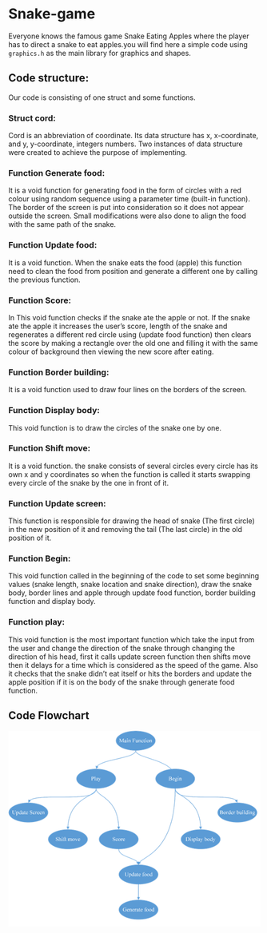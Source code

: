 # Snake-game

Everyone knows the famous game Snake Eating Apples where the player has to direct a snake to eat apples.you will find here a simple code using `graphics.h` as the main library for graphics and shapes.

## Code structure:
Our code is consisting of one struct and some functions.

### Struct cord:
Cord is an abbreviation of coordinate. Its data structure has x, x-coordinate, and y, y-coordinate, integers numbers. Two instances of data structure were created to achieve the purpose of implementing.

### Function Generate food:
It is a void function for generating food in the form of circles with a red colour using random sequence using a parameter time (built-in function). The border of the screen is put into consideration so it does not appear outside the screen. Small modifications were also done to align the food with the same path of the snake.

### Function Update food:
It is a void function. When the snake eats the food (apple) this function need to clean the food from position and generate a different one by calling the previous function.

### Function Score:
In This void function checks if the snake ate the apple or not. If the snake ate the apple it increases the user’s score, length of the snake and regenerates a different red circle using (update food function) then clears the score by making a rectangle over the old one and filling it with the same colour of background then viewing the new score after eating.

### Function Border building:
It is a void function used to draw four lines on the borders of the screen.

### Function Display body:
This void function is to draw the circles of the snake one by one.

### Function Shift move:
It is a void function. the snake consists of several circles every circle has its own x and y coordinates so when the function is called it starts swapping every circle of the snake by the one in front of it.

### Function Update screen:
This function is responsible for drawing the head of snake (The first circle) in the new position of it and removing the tail (The last circle) in the old position of it.

### Function Begin:
This void function called in the beginning of the code to set some beginning values (snake length, snake location and snake direction), draw the snake body, border lines and apple through update food function, border building function and display body.

### Function play:
This void function is the most important function which take the input from the user and change the direction of the snake through changing the direction of his head, first it calls update screen function then shifts move then it delays for a time which is considered as the speed of the game. Also it checks that the snake didn’t eat itself or hits the borders and update the apple position if it is on the body of the snake through generate food function.
## Code Flowchart
![alt text](resources/Code_flow_chart.png)
